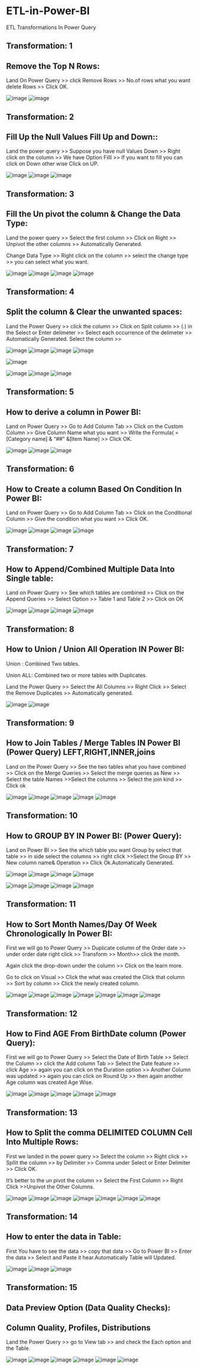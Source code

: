 # ETL-in-Power-BI
ETL Transformations In Power Query

## Transformation: 1

## Remove the Top N Rows:

Land On Power Query >> click Remove Rows >> No.of rows what you want delete Rows >> Click OK.

![image](https://github.com/vamsikrishna-boss/ETL-in-Power-BI/blob/main/example%20pictures/Screenshot%20(69).png)
![image](https://github.com/vamsikrishna-boss/ETL-in-Power-BI/blob/main/example%20pictures/Screenshot%20(70).png)

## Transformation: 2

## Fill Up the Null Values Fill Up and Down::

Land the power query  >> Suppose you have null Values Down >> Right click on the column >> We have Option Filll >> If you want to fill you can click on Down other wise Click on UP.

![image](https://github.com/vamsikrishna-boss/ETL-in-Power-BI/blob/main/example%20pictures/Screenshot%20(73).png)
![image](https://github.com/vamsikrishna-boss/ETL-in-Power-BI/blob/main/example%20pictures/Screenshot%20(71).png)
![image](https://github.com/vamsikrishna-boss/ETL-in-Power-BI/blob/main/example%20pictures/Screenshot%20(72).png)

## Transformation: 3

## Fill the Un pivot the column & Change the Data Type:

Land the power query  >> Select the first column >> Click on Right >> Unpivot the other columns >> Automatically Generated.

Change Data Type >> Right click on the column >> select the change type >> you can select what you want.

![image](https://github.com/vamsikrishna-boss/ETL-in-Power-BI/blob/main/example%20pictures/Screenshot%20(74).png)
![image](https://github.com/vamsikrishna-boss/ETL-in-Power-BI/blob/main/example%20pictures/Screenshot%20(75).png)
![image](https://github.com/vamsikrishna-boss/ETL-in-Power-BI/blob/main/example%20pictures/Screenshot%20(76).png)
![image](https://github.com/vamsikrishna-boss/ETL-in-Power-BI/blob/main/example%20pictures/Screenshot%20(77).png)

## Transformation: 4

## Split the column & Clear the unwanted spaces:

Land the Power Query >> click the column >> Click on Split column >> (.) in the Select or Enter delimeter >> Select each occurrence of the delimeter >> Automatically Generated.
Select the column >> 

![image](https://github.com/vamsikrishna-boss/ETL-in-Power-BI/blob/main/example%20pictures/Screenshot%20(78).png)
![image](https://github.com/vamsikrishna-boss/ETL-in-Power-BI/blob/main/example%20pictures/Screenshot%20(79).png)
![image](https://github.com/vamsikrishna-boss/ETL-in-Power-BI/blob/main/example%20pictures/Screenshot%20(80).png)
![image](https://github.com/vamsikrishna-boss/ETL-in-Power-BI/blob/main/example%20pictures/Screenshot%20(81).png)

![image](https://github.com/vamsikrishna-boss/ETL-in-Power-BI/blob/main/example%20pictures/Screenshot%20(82).png)

![image](https://github.com/vamsikrishna-boss/ETL-in-Power-BI/blob/main/example%20pictures/Screenshot%20(83).png)
![image](https://github.com/vamsikrishna-boss/ETL-in-Power-BI/blob/main/example%20pictures/Screenshot%20(84).png)
![image](https://github.com/vamsikrishna-boss/ETL-in-Power-BI/blob/main/example%20pictures/Screenshot%20(85).png)

## Transformation: 5

## How to derive a column in Power BI:

Land on Power Query >> Go to Add Column Tab >> Click on the Custom Column >> Give Column Name what you want >> Write the Formula( =[Category name] & “##” &[Item Name] >> Click OK.

![image](https://github.com/vamsikrishna-boss/ETL-in-Power-BI/blob/main/example%20pictures/Screenshot%20(89).png)
![image](https://github.com/vamsikrishna-boss/ETL-in-Power-BI/blob/main/example%20pictures/Screenshot%20(90).png)
![image](https://github.com/vamsikrishna-boss/ETL-in-Power-BI/blob/main/example%20pictures/Screenshot%20(91).png)

## Transformation: 6

## How to Create a column Based On Condition In Power BI:

Land on Power Query >> Go to Add Column Tab >> Click on the Conditional Column >> Give the condition what you want >> Click OK.

![image](https://github.com/vamsikrishna-boss/ETL-in-Power-BI/blob/main/example%20pictures/Screenshot%20(91).png)
![image](https://github.com/vamsikrishna-boss/ETL-in-Power-BI/blob/main/example%20pictures/Screenshot%20(92).png)
![image](https://github.com/vamsikrishna-boss/ETL-in-Power-BI/blob/main/example%20pictures/Screenshot%20(93).png)
![image](https://github.com/vamsikrishna-boss/ETL-in-Power-BI/blob/main/example%20pictures/Screenshot%20(94).png)

## Transformation: 7

## How to Append/Combined Multiple Data Into Single table:

Land on Power Query >> See which tables are combined >> Click on the Append Queries >> Select Option >> Table  1 and Table 2 >> Click on OK

![image](https://github.com/vamsikrishna-boss/ETL-in-Power-BI/blob/main/example%20pictures/Screenshot%20(95).png)
![image](https://github.com/vamsikrishna-boss/ETL-in-Power-BI/blob/main/example%20pictures/Screenshot%20(96).png)
![image](https://github.com/vamsikrishna-boss/ETL-in-Power-BI/blob/main/example%20pictures/Screenshot%20(97).png)
![image](https://github.com/vamsikrishna-boss/ETL-in-Power-BI/blob/main/example%20pictures/Screenshot%20(98).png)

## Transformation: 8

## How to Union / Union All Operation IN Power BI:

Union : Combined Two tables.

Union ALL: Combined two or more tables with Duplicates.

Land the Power Query >> Select the All Columns >> Right Click >> Select the Remove Duplicates >> Automatically generated.

![image](https://github.com/vamsikrishna-boss/ETL-in-Power-BI/blob/main/example%20pictures/Screenshot%20(99).png)
![image](https://github.com/vamsikrishna-boss/ETL-in-Power-BI/blob/main/example%20pictures/Screenshot%20(100).png)


## Transformation: 9

## How to Join Tables / Merge Tables IN Power BI (Power Query) LEFT,RIGHT,INNER,joins

Land on the Power Query >> See the two tables what you have combined >> Click on the Merge Queries >> Select the merge queries as New >> Select the table Names >>Select the columns >> Select the join kind >> Click ok

![image](https://github.com/vamsikrishna-boss/ETL-in-Power-BI/blob/main/example%20pictures/Screenshot%20(101).png)
![image](https://github.com/vamsikrishna-boss/ETL-in-Power-BI/blob/main/example%20pictures/Screenshot%20(102).png)
![image](https://github.com/vamsikrishna-boss/ETL-in-Power-BI/blob/main/example%20pictures/Screenshot%20(103).png)
![image](https://github.com/vamsikrishna-boss/ETL-in-Power-BI/blob/main/example%20pictures/Screenshot%20(104).png)
![image](https://github.com/vamsikrishna-boss/ETL-in-Power-BI/blob/main/example%20pictures/Screenshot%20(105).png)

## Transformation: 10

## How to GROUP BY IN Power BI: (Power Query):

Land on Power BI >> See the which table you want Group by select that table >> in side select the columns >> right click >>Select the Group BY >> New column name& Operation >> Click Ok.Automatically Generated.

![image](https://github.com/vamsikrishna-boss/ETL-in-Power-BI/blob/main/example%20pictures/Screenshot%20(106).png)
![image](https://github.com/vamsikrishna-boss/ETL-in-Power-BI/blob/main/example%20pictures/Screenshot%20(107).png)
![image](https://github.com/vamsikrishna-boss/ETL-in-Power-BI/blob/main/example%20pictures/Screenshot%20(108).png)
![image](https://github.com/vamsikrishna-boss/ETL-in-Power-BI/blob/main/example%20pictures/Screenshot%20(109).png)


![image](https://github.com/vamsikrishna-boss/ETL-in-Power-BI/blob/main/example%20pictures/Screenshot%20(110).png)
![image](https://github.com/vamsikrishna-boss/ETL-in-Power-BI/blob/main/example%20pictures/Screenshot%20(111).png)
![image](https://github.com/vamsikrishna-boss/ETL-in-Power-BI/blob/main/example%20pictures/Screenshot%20(112).png)
![image](https://github.com/vamsikrishna-boss/ETL-in-Power-BI/blob/main/example%20pictures/Screenshot%20(113).png)

## Transformation: 11

## How to Sort Month Names/Day Of Week Chronologically In Power BI:

First we will go to Power Query >> Duplicate column of the Order date >> under order date right click >> Transform >> Month>> click the month. 

Again click the drop-down under the column >> Click on the learn more.

Go to click on Visual >> Click the what was created the Click that column >> Sort by column >> Click the newly created column.

![image](https://github.com/vamsikrishna-boss/ETL-in-Power-BI/blob/main/example%20pictures/Screenshot%20(114).png)
![image](https://github.com/vamsikrishna-boss/ETL-in-Power-BI/blob/main/example%20pictures/Screenshot%20(115).png)
![image](https://github.com/vamsikrishna-boss/ETL-in-Power-BI/blob/main/example%20pictures/Screenshot%20(116).png)
![image](https://github.com/vamsikrishna-boss/ETL-in-Power-BI/blob/main/example%20pictures/Screenshot%20(117).png)
![image](https://github.com/vamsikrishna-boss/ETL-in-Power-BI/blob/main/example%20pictures/Screenshot%20(118).png)
![image](https://github.com/vamsikrishna-boss/ETL-in-Power-BI/blob/main/example%20pictures/Screenshot%20(119).png)
![image](https://github.com/vamsikrishna-boss/ETL-in-Power-BI/blob/main/example%20pictures/Screenshot%20(120).png)

## Transformation: 12

## How to Find AGE From BirthDate column (Power Query):

First we will go to Power Query >> Select the Date of Birth Table >> Select the Column >> click the Add column Tab >> Select the Date feature >> click Age >> again you can click on the Duration option >> Another Column was updated >> again you can click on Round Up >> then again another Age column was created Age Wise.

![image](https://github.com/vamsikrishna-boss/ETL-in-Power-BI/blob/main/example%20pictures/Screenshot%20(121).png)
![image](https://github.com/vamsikrishna-boss/ETL-in-Power-BI/blob/main/example%20pictures/Screenshot%20(122).png)
![image](https://github.com/vamsikrishna-boss/ETL-in-Power-BI/blob/main/example%20pictures/Screenshot%20(123).png)
![image](https://github.com/vamsikrishna-boss/ETL-in-Power-BI/blob/main/example%20pictures/Screenshot%20(124).png)
![image](https://github.com/vamsikrishna-boss/ETL-in-Power-BI/blob/main/example%20pictures/Screenshot%20(125).png)


## Transformation: 13

## How to Split the comma DELIMITED COLUMN Cell Into Multiple Rows:

First we landed in the power query >> Select the column >> Right click >> Spllit the column >> by Delimiter >> Comma under Select or Enter Delimiter >> Click OK.

It’s better to the un pivot the column >> Select the First Column >> Right Click >>Unpivot the Other Columns.

![image](https://github.com/vamsikrishna-boss/ETL-in-Power-BI/blob/main/example%20pictures/Screenshot%20(126).png)
![image](https://github.com/vamsikrishna-boss/ETL-in-Power-BI/blob/main/example%20pictures/Screenshot%20(127).png)
![image](https://github.com/vamsikrishna-boss/ETL-in-Power-BI/blob/main/example%20pictures/Screenshot%20(128).png)
![image](https://github.com/vamsikrishna-boss/ETL-in-Power-BI/blob/main/example%20pictures/Screenshot%20(129).png)
![image](https://github.com/vamsikrishna-boss/ETL-in-Power-BI/blob/main/example%20pictures/Screenshot%20(130).png)
![image](https://github.com/vamsikrishna-boss/ETL-in-Power-BI/blob/main/example%20pictures/Screenshot%20(131).png)
![image](https://github.com/vamsikrishna-boss/ETL-in-Power-BI/blob/main/example%20pictures/Screenshot%20(132).png)

## Transformation: 14

## How to enter the data in Table:

First You have to see the data >> copy that data >> Go to Power BI >> Enter the data >> Select and Paste it hear.Automatically Table will Updated. 

![image](https://github.com/vamsikrishna-boss/ETL-in-Power-BI/blob/main/example%20pictures/Screenshot%20(133).png)
![image](https://github.com/vamsikrishna-boss/ETL-in-Power-BI/blob/main/example%20pictures/Screenshot%20(134).png)
![image](https://github.com/vamsikrishna-boss/ETL-in-Power-BI/blob/main/example%20pictures/Screenshot%20(135).png)

## Transformation: 15

## Data Preview Option (Data Quality Checks):

## Column Quality, Profiles, Distributions 

Land the Power Query >> go to View tab >> and check the Each option and the Table. 

![image](https://github.com/vamsikrishna-boss/ETL-in-Power-BI/blob/main/example%20pictures/Screenshot%20(136).png)
![image](https://github.com/vamsikrishna-boss/ETL-in-Power-BI/blob/main/example%20pictures/Screenshot%20(137).png)
![image](https://github.com/vamsikrishna-boss/ETL-in-Power-BI/blob/main/example%20pictures/Screenshot%20(138).png)
![image](https://github.com/vamsikrishna-boss/ETL-in-Power-BI/blob/main/example%20pictures/Screenshot%20(139).png)
![image](https://github.com/vamsikrishna-boss/ETL-in-Power-BI/blob/main/example%20pictures/Screenshot%20(140).png)
![image](https://github.com/vamsikrishna-boss/ETL-in-Power-BI/blob/main/example%20pictures/Screenshot%20(141).png)







